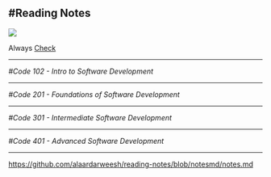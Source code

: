 **#Reading Notes**
----

![](https://www.ucdavis.edu/sites/default/files/styles/sf_landscape_16x9/public/media/images/GettyImages-1047259374.jpg?h=119335f7&itok=9QZ6mmk5)



Always [Check](https://www.google.jo/?hl=ar)

---
*#Code 102 - Intro to Software Development*


----
*#Code 201 - Foundations of Software Development*

----
*#Code 301 - Intermediate Software Development*

---
*#Code 401 - Advanced Software Development*

---
	
https://github.com/alaardarweesh/reading-notes/blob/notesmd/notes.md

